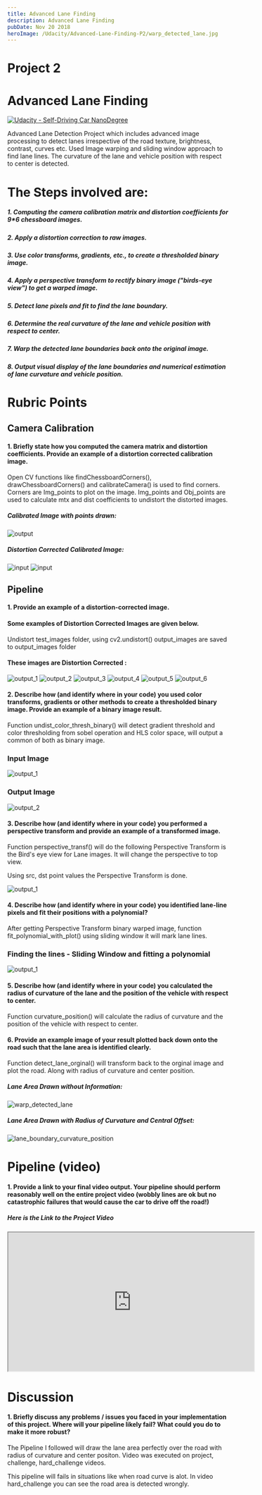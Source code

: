```yaml
---
title: Advanced Lane Finding 
description: Advanced Lane Finding 
pubDate: Nov 20 2018
heroImage: /Udacity/Advanced-Lane-Finding-P2/warp_detected_lane.jpg
---
```


# Project 2

# Advanced Lane Finding 

[![Udacity - Self-Driving Car NanoDegree](https://s3.amazonaws.com/udacity-sdc/github/shield-carnd.svg)](http://www.udacity.com/drive)

Advanced Lane Detection Project which includes advanced image processing to detect lanes irrespective of the road texture, brightness, contrast, curves etc. Used Image warping and sliding window approach to find  lane lines.  The curvature of the lane and vehicle position with respect to center is detected.

# The Steps involved are:

##### 1. Computing the camera calibration matrix and distortion coefficients for 9*6 chessboard images. 
##### 2. Apply a distortion correction to raw images.
##### 3. Use color transforms, gradients, etc., to create a thresholded binary image.
##### 4. Apply a perspective transform to rectify binary image ("birds-eye view") to get a warped image.
##### 5. Detect lane pixels and fit to find the lane boundary.
##### 6. Determine the real curvature of the lane and vehicle position with respect to center.
##### 7. Warp the detected lane boundaries back onto the original image.
##### 8. Output visual display of the lane boundaries and numerical estimation of lane curvature and vehicle position.

# Rubric Points

## Camera Calibration

#### 1. Briefly state how you computed the camera matrix and distortion coefficients. Provide an example of a distortion corrected calibration image.

 Open CV functions like findChessboardCorners(), drawChessboardCorners() and calibrateCamera() is used to find corners. Corners are Img_points to plot on the image. Img_points and Obj_points are used to calculate mtx and dist coefficients to undistort  the distorted images.
##### Calibrated Image with points drawn: 

![output](/Udacity/Advanced-Lane-Finding-P2/output_result_0.jpg?raw=true)

##### Distortion Corrected Calibrated Image:

![input](/Udacity/Advanced-Lane-Finding-P2/distortion_not_corrected.jpg?raw=true)
![input](/Udacity/Advanced-Lane-Finding-P2/distortion_corrected.jpg?raw=true)





## Pipeline

#### 1. Provide an example of a distortion-corrected image.

#### Some examples of Distortion Corrected Images are given below.

Undistort test_images folder, using cv2.undistort() output_images are saved to output_images folder

#### These images are Distortion Corrected :

![output_1](/Udacity/Advanced-Lane-Finding-P2/output/test1.jpg?raw=true)
![output_2](/Udacity/Advanced-Lane-Finding-P2/output/test2.jpg?raw=true)
![output_3](/Udacity/Advanced-Lane-Finding-P2/output/test3.jpg?raw=true)
![output_4](/Udacity/Advanced-Lane-Finding-P2/output/test4.jpg?raw=true)
![output_5](/Udacity/Advanced-Lane-Finding-P2/output/test5.jpg?raw=true)
![output_6](/Udacity/Advanced-Lane-Finding-P2/output/test6.jpg?raw=true)


#### 2. Describe how (and identify where in your code) you used color transforms, gradients or other methods to create a thresholded binary image. Provide an example of a binary image result.

Function undist_color_thresh_binary() will detect gradient threshold and  color thresholding from  sobel operation and HLS color space, will output a common of both  as binary image.



### Input Image
![output_1](/Udacity/Advanced-Lane-Finding-P2/test1.jpg?raw=true)

### Output Image
![output_2](/Udacity/Advanced-Lane-Finding-P2/color_gradient_thresholded.jpg?raw=true)



#### 3. Describe how (and identify where in your code) you performed a perspective transform and provide an example of a transformed image.

Function perspective_transf() will do the following Perspective Transform is the Bird's eye view for Lane images. It will change the perspective to top view. 

Using src, dst point values the Perspective Transform is done. 	


![output_1](/Udacity/Advanced-Lane-Finding-P2/test_image_transformed_image.jpg?raw=true)



#### 4. Describe how (and identify where in your code) you identified lane-line pixels and fit their positions with a polynomial?

After getting Perspective Transform binary warped image, function fit_polynomial_with_plot() using sliding window it will mark lane lines.

### Finding the lines - Sliding Window and fitting a polynomial

![output_1](/Udacity/Advanced-Lane-Finding-P2/find_lane_pixels.jpg?raw=true)


#### 5. Describe how (and identify where in your code) you calculated the radius of curvature of the lane and the position of the vehicle with respect to center.

Function curvature_position() will calculate the radius of curvature and the position of the vehicle with respect to center.

#### 6. Provide an example image of your result plotted back down onto the road such that the lane area is identified clearly.

Function detect_lane_orginal() will transform back to the orginal image and plot the road. Along with radius of curvature and center position. 

##### Lane Area Drawn without Information:

![warp_detected_lane](/Udacity/Advanced-Lane-Finding-P2/warp_detected_lane.jpg?raw=true)

##### Lane Area Drawn with Radius of Curvature and Central Offset:

![lane_boundary_curvature_position](/Udacity/Advanced-Lane-Finding-P2/lane_boundary_curvature_position.jpg?raw=true)


# Pipeline (video)

#### 1. Provide a link to your final video output. Your pipeline should perform reasonably well on the entire project video (wobbly lines are ok but no catastrophic failures that would cause the car to drive off the road!)

##### Here is the Link to the Project Video 

<iframe width="560" height="315" src="https://www.youtube.com/embed/6sYKu5J3KLI"></iframe>




# Discussion

#### 1. Briefly discuss any problems / issues you faced in your implementation of this project. Where will your pipeline likely fail? What could you do to make it more robust?

The Pipeline I followed will draw the lane area perfectly over the road with radius of curvature and center positon. Video was executed on project, challenge, hard_challenge videos.

This pipeline will fails in situations like when road curve is alot. In video hard_challenge you can see the road area is detected wrongly.
